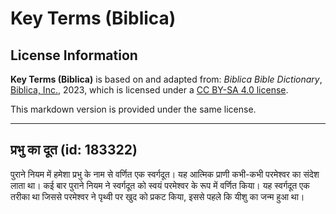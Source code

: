 # Key Terms (Biblica)

## License Information

**Key Terms (Biblica)** is based on and adapted from: _Biblica Bible Dictionary_, [Biblica, Inc.](https://www.biblica.com/), 2023, which is licensed under a [CC BY-SA 4.0 license](https://creativecommons.org/licenses/by-sa/4.0/legalcode.en).

This markdown version is provided under the same license.



--------------------------------

## प्रभु का दूत (id: 183322)

पुराने नियम में हमेशा प्रभु के नाम से वर्णित एक स्वर्गदूत। यह आत्मिक प्राणी कभी\-कभी परमेश्वर का संदेश लाता था। कई बार पुराने नियम ने स्वर्गदूत को स्वयं परमेश्वर के रूप में वर्णित किया। यह स्वर्गदूत एक तरीका था जिससे परमेश्वर ने पृथ्वी पर खुद को प्रकट किया, इससे पहले कि यीशु का जन्म हुआ था।


